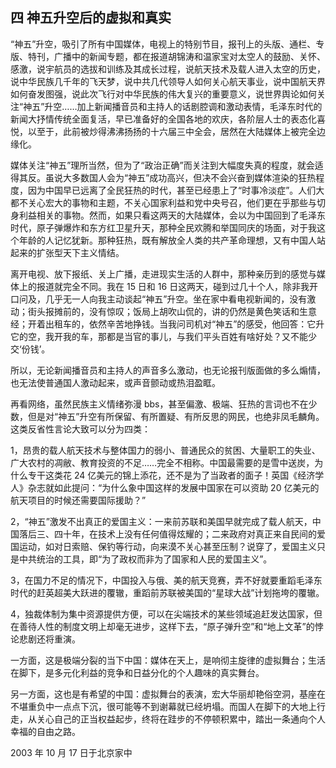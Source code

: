 ## 四 神五升空后的虚拟和真实
“神五”升空，吸引了所有中国媒体，电视上的特别节目，报刊上的头版、通栏、专版、特刊，广播中的新闻专题，都在报道胡锦涛和温家宝对太空人的鼓励、关怀、感激，说宇航员的选拔和训练及其成长过程，说航天技术及载人进入太空的历史，说中华民族几千年的飞天梦，说中共几代领导人如何关心航天事业，说中国航天界如何奋发图强，说此次飞行对中华民族的伟大复兴的重要意义，说世界舆论如何关注“神五”升空……加上新闻播音员和主持人的话剧腔调和激动表情，毛泽东时代的新闻大抒情传统全面复活，早已准备好的全国各地的欢庆，各阶层人士的表态化喜悦，以至于，此前被炒得沸沸扬扬的十六届三中全会，居然在大陆媒体上被完全边缘化。

媒体关注“神五”理所当然，但为了“政治正确”而关注到大幅度失真的程度，就会适得其反。虽说大多数国人会为“神五”成功高兴，但决不会兴奋到媒体渲染的狂热程度，因为中国早已远离了全民狂热的时代，甚至已经患上了“时事冷淡症”。人们大都不关心宏大的事物和主题，不关心国家利益和党中央号召，他们更在乎那些与切身利益相关的事物。然而，如果只看这两天的大陆媒体，会以为中国回到了毛泽东时代，原子弹爆炸和东方红卫星升天，那种全民欢腾和举国同庆的场面，对于我这个年龄的人记忆犹新。那种狂热，既有解放全人类的共产革命理想，又有中国人站起来的扩张型天下主义情结。

离开电视、放下报纸、关上广播，走进现实生活的人群中，那种亲历到的感觉与媒体上的报道就完全不同。我在 15 日和 16 日这两天，碰到过几十个人，除非我开口问及，几乎无一人向我主动谈起“神五”升空。坐在家中看电视新闻的，没有激动；街头报摊前的，没有惊叹；饭局上胡吹山侃的，讲的仍然是黄色笑话和生意经；开着出租车的，依然辛苦地挣钱。当我问司机对“神五”的感受，他回答：它升它的空，我开我的车，那都是当官的事儿，与我们平头百姓有啥好处？又不能少交‘份钱’。

所以，无论新闻播音员和主持人的声音多么激动，也无论报刊版面做的多么煽情，也无法使普通国人激动起来，或声音颤动或热泪盈眶。

再看网络，虽然民族主义情绪弥漫 bbs，甚至偏激、极端、狂热的言词也不在少数，但是对“神五”升空有所保留、有所置疑、有所反思的网民，也绝非凤毛麟角。这类反省性言论大致可以分为四类：

1，昂贵的载人航天技术与整体国力的弱小、普通民众的贫困、大量职工的失业、广大农村的凋敝、教育投资的不足……完全不相称。中国最需要的是雪中送炭，为什么专干这类花 24 亿美元的锦上添花，还不是为了当政者的面子！英国《经济学人》杂志就如此提问：“为什么象中国这样的发展中国家在可以资助 20 亿美元的航天项目的时候还需要国际援助？”

2，“神五”激发不出真正的爱国主义：一来前苏联和美国早就完成了载人航天，中国落后三、四十年，在技术上没有任何值得炫耀的；二来政府对真正来自民间的爱国运动，如对日索赔、保钓等行动，向来漠不关心甚至压制？说穿了，爱国主义只是中共统治的工具，即“为了政权而非为了国家和人民的爱国主义”。

3，在国力不足的情况下，中国投入与俄、美的航天竞赛，弄不好就要重蹈毛泽东时代的赶英超美大跃进的覆辙，重蹈前苏联被美国的“星球大战”计划拖垮的覆辙。

4，独裁体制为集中资源提供方便，可以在尖端技术的某些领域追赶发达国家，但在善待人性的制度文明上却毫无进步，这样下去，“原子弹升空”和“地上文革”的悖论悲剧还将重演。

一方面，这是极端分裂的当下中国：媒体在天上，是响彻主旋律的虚拟舞台；生活在脚下，是多元化利益的竞争和日益分化的个人趣味的真实舞台。

另一方面，这也是有希望的中国：虚拟舞台的表演，宏大华丽却艳俗空洞，基座在不堪重负中一点点下沉，很可能等不到谢幕就已经坍塌。而国人在脚下的大地上行走，从关心自己的正当权益起步，终将在跬步的不停顿积累中，踏出一条通向个人幸福的自由之路。

2003 年 10 月 17 日于北京家中